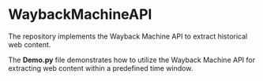 # WaybackMachineAPI

The repository implements the Wayback Machine API to extract historical web content.

The **Demo.py** file demonstrates how to utilize the Wayback Machine API for extracting web content within a predefined time window.
